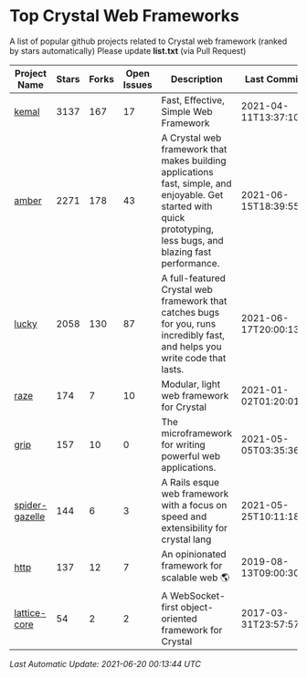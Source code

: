 # Top Crystal Web Frameworks

A list of popular github projects related to Crystal web framework (ranked by stars automatically)
Please update **list.txt** (via Pull Request)

| Project Name | Stars | Forks | Open Issues | Description | Last Commit |
| ------------ | ----- | ----- | ----------- | ----------- | ----------- |
| [kemal](https://github.com/kemalcr/kemal) |3137|167|17|Fast, Effective, Simple Web Framework|2021-04-11T13:37:10Z|
| [amber](https://github.com/amberframework/amber) |2271|178|43|A Crystal web framework that makes building applications fast, simple, and enjoyable. Get started with quick prototyping, less bugs, and blazing fast performance.|2021-06-15T18:39:55Z|
| [lucky](https://github.com/luckyframework/lucky) |2058|130|87|A full-featured Crystal web framework that catches bugs for you, runs incredibly fast, and helps you write code that lasts.|2021-06-17T20:00:13Z|
| [raze](https://github.com/samueleaton/raze) |174|7|10|Modular, light web framework for Crystal|2021-01-02T01:20:01Z|
| [grip](https://github.com/grip-framework/grip) |157|10|0|The microframework for writing powerful web applications.|2021-05-05T03:35:36Z|
| [spider-gazelle](https://github.com/spider-gazelle/spider-gazelle) |144|6|3|A Rails esque web framework with a focus on speed and extensibility for crystal lang|2021-05-25T10:11:18Z|
| [http](https://github.com/onyxframework/http) |137|12|7|An opinionated framework for scalable web 🌎|2019-08-13T09:00:30Z|
| [lattice-core](https://github.com/jasonl99/lattice-core) |54|2|2|A WebSocket-first object-oriented framework for Crystal|2017-03-31T23:57:57Z|

*Last Automatic Update: 2021-06-20 00:13:44 UTC*